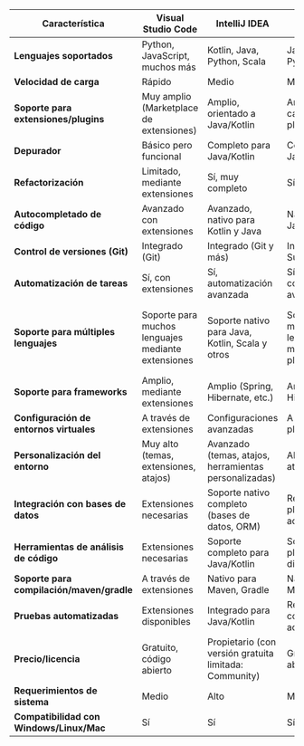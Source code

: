 | Característica                       | Visual Studio Code               | IntelliJ IDEA                   | Eclipse                           | CLion                             |
|--------------------------------------|----------------------------------|----------------------------------|-----------------------------------|-----------------------------------|
| **Lenguajes soportados**             | Python, JavaScript, muchos más   | Kotlin, Java, Python, Scala      | Java, C/C++, Python, PHP          | C/C++, Python (con plugins)       |
| **Velocidad de carga**               | Rápido                           | Medio                            | Medio                             | Medio                             |
| **Soporte para extensiones/plugins** | Muy amplio (Marketplace de extensiones) | Amplio, orientado a Java/Kotlin | Amplio (gran cantidad de plugins) | Limitado, orientado a C/C++       |
| **Depurador**                        | Básico pero funcional            | Completo para Java/Kotlin        | Completo para Java/C/C++          | Completo para C/C++               |
| **Refactorización**                  | Limitado, mediante extensiones   | Sí, muy completo                 | Sí, pero limitado                 | Sí, avanzado para C/C++           |
| **Autocompletado de código**         | Avanzado con extensiones         | Avanzado, nativo para Kotlin y Java | Nativo para Java y C/C++       | Avanzado, nativo para C/C++       |
| **Control de versiones (Git)**       | Integrado (Git)                  | Integrado (Git y más)            | Integrado (Git, Subversion)       | Integrado (Git y otros)           |
| **Automatización de tareas**         | Sí, con extensiones              | Sí, automatización avanzada      | Sí, con configuraciones avanzadas | Sí (CMake)                        |
| **Soporte para múltiples lenguajes** | Soporte para muchos lenguajes mediante extensiones | Soporte nativo para Java, Kotlin, Scala y otros | Soporte para muchos lenguajes mediante plugins | Orientado a C/C++, con soporte para Python mediante plugins |
| **Soporte para frameworks**          | Amplio, mediante extensiones     | Amplio (Spring, Hibernate, etc.) | Amplio (Spring, Hibernate, etc.)  | Limitado (principalmente para CMake) |
| **Configuración de entornos virtuales** | A través de extensiones         | Configuraciones avanzadas        | A través de plugins               | Limitado a plugins                |
| **Personalización del entorno**      | Muy alto (temas, extensiones, atajos) | Avanzado (temas, atajos, herramientas personalizadas) | Alto (temas, atajos) | Limitado (temas y atajos básicos) |
| **Integración con bases de datos**   | Extensiones necesarias           | Soporte nativo completo (bases de datos, ORM) | Requiere plugins adicionales     | Extensiones limitadas             |
| **Herramientas de análisis de código** | Extensiones necesarias          | Soporte completo para Java/Kotlin | Soporte básico, plugins disponibles | Avanzado para C/C++               |
| **Soporte para compilación/maven/gradle** | A través de extensiones        | Nativo para Maven, Gradle        | Nativo para Maven, Gradle         | Nativo para CMake                 |
| **Pruebas automatizadas**            | Extensiones disponibles          | Integrado para Java/Kotlin       | Requiere configuraciones adicionales | Integrado para C/C++              |
| **Precio/licencia**                  | Gratuito, código abierto         | Propietario (con versión gratuita limitada: Community) | Gratuito, código abierto          | Propietario (con versión gratuita limitada) |
| **Requerimientos de sistema**        | Medio                            | Alto                             | Medio                             | Alto                              |
| **Compatibilidad con Windows/Linux/Mac** | Sí                              | Sí                               | Sí                                | Sí                                |
